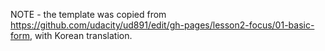 NOTE - the template was copied from https://github.com/udacity/ud891/edit/gh-pages/lesson2-focus/01-basic-form, with Korean translation.
